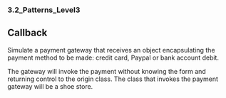 ### 3.2_Patterns_Level3
## Callback

Simulate a payment gateway that receives an object encapsulating the payment method to be made: credit card, Paypal or bank account debit.

The gateway will invoke the payment without knowing the form and returning control to the origin class.
The class that invokes the payment gateway will be a shoe store.
